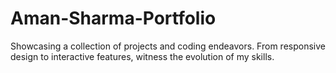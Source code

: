 # Aman-Sharma-Portfolio

Showcasing a collection of projects and coding endeavors. From responsive design to interactive features, witness the evolution of my skills.


